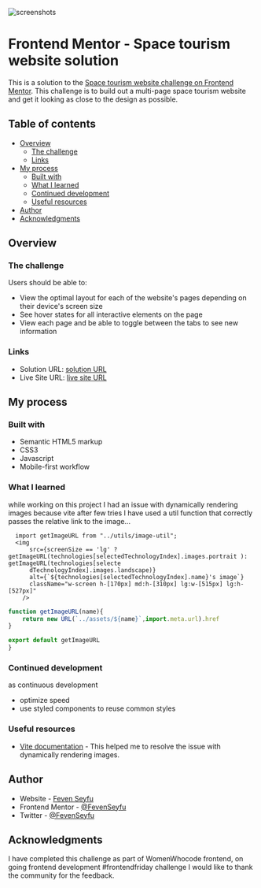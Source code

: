 ![screenshots](https://github.com/FevenSeyfu/space-tourism-website/blob/main/React/preview.jpg)
# Frontend Mentor - Space tourism website solution

This is a solution to the [Space tourism website challenge on Frontend Mentor](https://www.frontendmentor.io/challenges/space-tourism-multipage-website-gRWj1URZ3). This challenge is to build out a multi-page space tourism website and get it looking as close to the design as possible.

## Table of contents

- [Overview](#overview)
  - [The challenge](#the-challenge)
  - [Links](#links)
- [My process](#my-process)
  - [Built with](#built-with)
  - [What I learned](#what-i-learned)
  - [Continued development](#continued-development)
  - [Useful resources](#useful-resources)
- [Author](#author)
- [Acknowledgments](#acknowledgments)

## Overview

### The challenge

Users should be able to:

- View the optimal layout for each of the website's pages depending on their device's screen size
- See hover states for all interactive elements on the page
- View each page and be able to toggle between the tabs to see new information

### Links

- Solution URL: [solution URL](https://github.com/FevenSeyfu/space-tourism-website/React)
- Live Site URL: [live site URL](https://space-tourism-feven.netlify.app/)

## My process

### Built with

- Semantic HTML5 markup
- CSS3
- Javascript
- Mobile-first workflow

### What I learned
while working on this project I had an issue with dynamically rendering images because vite after few tries I have used a util function that correctly passes the relative link to the image...

```JSX
  import getImageURL from "../utils/image-util";
  <img
      src={screenSize == 'lg' ? getImageURL(technologies[selectedTechnologyIndex].images.portrait ): getImageURL(technologies[selecte
      dTechnologyIndex].images.landscape)}
      alt={`${technologies[selectedTechnologyIndex].name}'s image`}
      className="w-screen h-[170px] md:h-[310px] lg:w-[515px] lg:h-[527px]"
    />

```

```js
function getImageURL(name){
    return new URL(`../assets/${name}`,import.meta.url).href
}

export default getImageURL
}
```

### Continued development
as continuous  development
- optimize speed
- use styled components to reuse common styles

<!--  -->

### Useful resources

- [Vite documentation](https://vitejs.dev/guide/assets) - This helped me to resolve the issue with dynamically rendering images.

## Author

- Website - [Feven Seyfu](https://fevenseyfu.tech)
- Frontend Mentor - [@FevenSeyfu](https://www.frontendmentor.io/profile/FevenSeyfu)
- Twitter - [@FevenSeyfu](https://www.twitter.com/FevenSeyfu)

## Acknowledgments

I have completed this challenge as part of WomenWhocode frontend, on going frontend development #frontendfriday challenge I would like to thank the community for the feedback.
